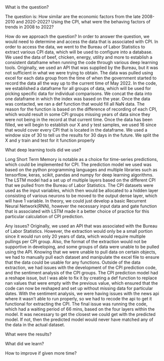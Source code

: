 What is the question?

  The question is: How similar are the economic factors from the late 2008-2010 and 2020-2022? Using the CPI, what were the behaving factors of trends in 2008 to 2022? 

	

How do we approach the question? 
	In order to answer the question, we would need to determine and access the data that is associated with CPI. In order to access the data, we went to the Bureau of Labor Statistics to extract various CPI data, which will be used to configure into a database. We used the data of beef, chicken, energy, utility and more to establish a consistent dataframe when running the code through various deep learning tools. Originally, we used an API that was supplied by the Bureau, but it was not sufficient in what we were trying to obtain. The data was pulled using excel for each data group from the time of when the government started to record the data all the way up to the current time of May 2022. In the code, we established a dataframe for all groups of data, which will be used for picking specific data for individual comparisons. We concat the data into one dataframe in which the index was based on the year. Once the data was contacted, we ran a def function that would fill all NaN data. The reason for the function is based on the difference of recording of each CPI, which would result in some CPI groups missing years of data since they were not being in the record at that current time. Once the data has been filled, we will begin to establish our X and y test samples, we used 16 since that would cover every CPI that is located in the dataframe. We used a window size of 30 to tell us the results for 30 days in the future. We split the X and y train and test for it function properly 

What deep learning tools did we use?

  Long Short Term Memory is notable as a choice for time-series predictions, which could be implemented for CPI. The prediction model we used was based on the python programming languages and multiple libraries such as tensorflow, keras, scikit, pandas and numpy for deep learning algorithms. The LSTM model had a set up of multiple layers based on the different CPI that we pulled from the Bureau of Labor Statistics. The CPI datasets were used as the input variables, which then would be allocated to a hidden layer consisting of various neurons to be moved to the output dense layer, which will have 1 variable. In theory, we could just develop a basic Recurrent Neural Network(RNN), however the necessary input data and gate function that is associated with LSTM made it a better choice of practice for this particular calculation of CPI prediction. 

Any issues?
	Originally, we used an API that was associated with the Bureau of Labor Statistics. However, the extraction would only be a small portion since it would run only 20 years of data, which would require multiple pullings per CPI group. Also, the format of the extraction would not be supportive in developing, and some groups of data were unable to be pulled using the API. Knowing that we were unable to pull data on certain objects, we had to manually pull each dataset and manipulate the excel file to ensure that the data could be usable for any functions. Outside of the data extraction, we had issues with the development of the CPI prediction code, and the sentiment analysis of the CPI groups. The CPI prediction model had a reshape issue, but I was able to fix it by creating a def function to replace nan values that were empty with the previous value, which ensured that the code can now be reshaped and set up without missing data for particular dates. With the sentiment analysis, we were having issues with the news api where it wasn't able to run properly, so we had to recode the api to get it functional for extracting the CPI. The final issue was running the code, which had a waiting period of 66 mins, based on the four layers within the model. It was necessary to get the closest we could get with the predicted model. If not, then the predicted model would never have matched any of the data in the actual dataset. 

What were the results?


What did we learn?


How to improve if given more time? 


